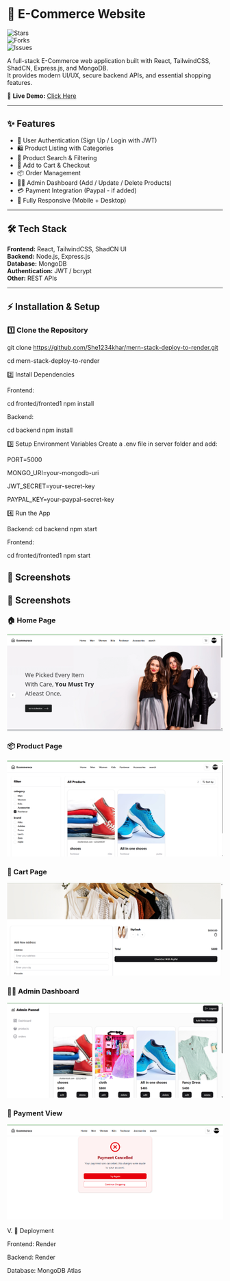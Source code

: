 # 🛒 E-Commerce Website  

![Stars](https://img.shields.io/github/stars/She1234khar/mern-stack-deploy-to-render?style=social)  
![Forks](https://img.shields.io/github/forks/She1234khar/mern-stack-deploy-to-render?style=social)  
![Issues](https://img.shields.io/github/issues/She1234khar/mern-stack-deploy-to-render)  
 
 

A full-stack E-Commerce web application built with React, TailwindCSS, ShadCN, Express.js, and MongoDB.  
It provides modern UI/UX, secure backend APIs, and essential shopping features.  

🔗 **Live Demo:** [Click Here](https://mern-stack-deploy-to-render-1.onrender.com)  

---

## ✨ Features
- 🔐 User Authentication (Sign Up / Login with JWT)
- 🛍️ Product Listing with Categories
- 🔎 Product Search & Filtering
- 🛒 Add to Cart & Checkout
- 📦 Order Management
- 👨‍💻 Admin Dashboard (Add / Update / Delete Products)
- 💳 Payment Integration (Paypal - if added)
- 📱 Fully Responsive (Mobile + Desktop)

---

## 🛠️ Tech Stack
**Frontend:** React, TailwindCSS, ShadCN UI  
**Backend:** Node.js, Express.js  
**Database:** MongoDB  
**Authentication:** JWT / bcrypt  
**Other:** REST APIs  

---

## ⚡ Installation & Setup

### 1️⃣ Clone the Repository

git clone https://github.com/She1234khar/mern-stack-deploy-to-render.git

cd mern-stack-deploy-to-render

2️⃣ Install Dependencies

Frontend:

cd fronted/fronted1
npm install

Backend:

cd backend
npm install

3️⃣ Setup Environment Variables
Create a .env file in server folder and add:

PORT=5000

MONGO_URI=your-mongodb-uri

JWT_SECRET=your-secret-key

PAYPAL_KEY=your-paypal-secret-key


4️⃣ Run the App

Backend:
cd backend
npm start

Frontend:

cd fronted/fronted1
npm start

## 📸 Screenshots  

## 📸 Screenshots  

### 🏠 Home Page  
![Home](https://github.com/She1234khar/mern-stack-deploy-to-render/blob/master/Screenshot%202025-09-07%20212128.png?raw=true)  

### 📦 Product Page  
![Product](https://github.com/She1234khar/mern-stack-deploy-to-render/blob/master/Screenshot%202025-09-07%20212102.png?raw=true)  

### 🛒 Cart Page  
![Cart](https://github.com/She1234khar/mern-stack-deploy-to-render/blob/master/Screenshot%202025-09-07%20212218.png?raw=true)  

### 👨‍💻 Admin Dashboard  
![Admin](https://github.com/She1234khar/mern-stack-deploy-to-render/blob/master/Screenshot%202025-09-07%20213039.png?raw=true)  

### 📱 Payment View  
![payment](https://github.com/She1234khar/mern-stack-deploy-to-render/blob/master/Screenshot%202025-09-07%20212428.png?raw=true)  

V. 🚀 Deployment

Frontend: Render 

Backend: Render 

Database: MongoDB Atlas









